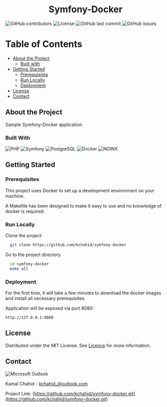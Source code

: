 <div align="center">
  <h1>Symfony-Docker</h1>
</div>

<!-- Badges -->
![GitHub contributors](https://img.shields.io/github/contributors/kchahid/symfony-docker)
![License](https://img.shields.io/badge/license-MIT-blue)
![GitHub last commit](https://img.shields.io/github/last-commit/kchahid/symfony-docker)
![GitHub issues](https://img.shields.io/github/issues/kchahid/symfony-docker)

<!-- Table of Contents -->
# Table of Contents
- [About the Project](#about-the-project)
    * [Built with](#built-with)
- [Getting Started](#getting-started)
    * [Prerequisites](#prerequisites)
    * [Run Locally](#run-locally)
    * [Deployment](#deployment)
- [License](#license)
- [Contact](#contact)

<!-- About the Project -->
## About the Project

Sample Symfony-Docker application 

<!-- TechStack -->
### Built With
![PHP](https://img.shields.io/static/v1?style=for-the-badge&message=8.2&color=777BB4&logo=PHP&logoColor=FFFFFF&label=PHP&labelColor=777BB4)
![Symfony](https://img.shields.io/static/v1?style=for-the-badge&message=6.2&color=000000&logo=Symfony&logoColor=FFFFFF&label=Symfony&labelColor=000000)
![PostgreSQL](https://img.shields.io/static/v1?style=for-the-badge&message=14&color=4169E1&logo=PostgreSQL&logoColor=FFFFFF&label=PostgreSQL&labelColor=4169E1)
![Docker](https://img.shields.io/static/v1?style=for-the-badge&message=20&color=2496ED&logo=Docker&logoColor=FFFFFF&label=Docker&labelColor=2496ED)
![NGINX](https://img.shields.io/static/v1?style=for-the-badge&message=NGINX&color=009639&logo=NGINX&logoColor=FFFFFF&label=)

<!-- Getting Started -->
## Getting Started

<!-- Prerequisites -->
### Prerequisites

This project uses Docker to set up a development environment on your machine.

A Makefile has been designed to make it easy to use and no knowledge of docker is required.

<!-- Run Locally -->
### Run Locally

Clone the project

```bash
  git clone https://github.com/kchahid/symfony-docker
```

Go to the project directory

```bash
  cd symfony-docker
  make all
```

<!-- Deployment -->
### Deployment

For the first time, it will take a few minutes to download the docker images and install all necessary prerequisites.

Application will be exposed via port 8080:

```
http://127.0.0.1:8080
```

<!-- License -->
## License

Distributed under the MIT License. See [Licence](https://github.com/kchahid/symfony-docker/blob/main/LICENSE) for more information.

<!-- Contact -->
## Contact

![Microsoft Outlook](https://img.shields.io/static/v1?style=for-the-badge&message=Microsoft+Outlook&color=0078D4&logo=Microsoft+Outlook&logoColor=FFFFFF&label=)

Kamal Chahid - kchahid_@outlook.com

Project Link: [https://github.com/kchahid/symfony-docker.git](https://github.com/kchahid/symfony-docker.git)